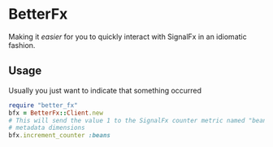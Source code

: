 # BetterFx
Making it _easier_ for you to quickly interact with SignalFx in an idiomatic fashion.

## Usage

Usually you just want to indicate that something occurred

```ruby
require "better_fx"
bfx = BetterFx::Client.new
# This will send the value 1 to the SignalFx counter metric named "beans" with the current unix timestamp and vanilla
# metadata dimensions
bfx.increment_counter :beans
```
